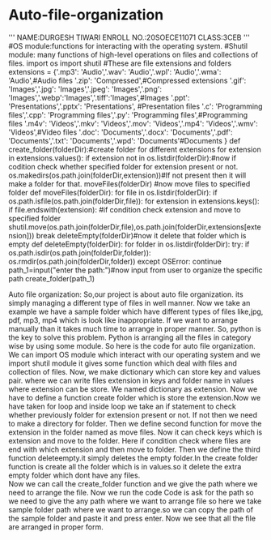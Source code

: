 # Auto-file-organization
'''
NAME:DURGESH TIWARI
ENROLL NO.:20SOECE11071
CLASS:3CEB
'''
#OS module:functions for interacting with the operating system.
#Shutil module: many functions of high-level operations on files and collections of files.
import os
import shutil
#These are file extensions and folders
extensions = {'.mp3': 'Audio','.wav': 'Audio','.wpl': 'Audio','.wma': 'Audio',#Audio files
    '.zip': 'Compressed',#Compressed extensions
    '.gif': 'Images','.jpg': 'Images','.jpeg': 'Images','.png': 'Images','.webp':'Images','.tiff':'Images',#Images
    '.ppt': 'Presentations','.pptx': 'Presentations', #Presentation files
    '.c': 'Programming files','.cpp': 'Programming files','.py': 'Programming files',#Programming files
    '.m4v': 'Videos','.mkv': 'Videos','.mov': 'Videos','.mp4': 'Videos','.wmv': 'Videos',#Video files
    '.doc': 'Documents','.docx': 'Documents','.pdf': 'Documents','.txt': 'Documents','.wpd': 'Documents'#Documents
    }
def create_folder(folderDir):#create folder for different extensions
    for extension in extensions.values():
        if extension not in os.listdir(folderDir):#now if codition check whether specified folder for extension present or not.
            os.makedirs(os.path.join(folderDir,extension))#If not present then it will make a folder for that.
    moveFiles(folderDir)  #now move files to specified folder
def moveFiles(folderDir):
    for file in os.listdir(folderDir):
        if os.path.isfile(os.path.join(folderDir,file)):
            for extension in extensions.keys():
                if file.endswith(extension): #if condition check extension and move to specified folder
                    shutil.move(os.path.join(folderDir,file),os.path.join(folderDir,extensions[extension]))
                    break
    deleteEmpty(folderDir)#now it delete that folder which is empty
def deleteEmpty(folderDir):
    for folder in os.listdir(folderDir):
        try:
            if os.path.isdir(os.path.join(folderDir,folder)):
                os.rmdir(os.path.join(folderDir,folder))
        except OSError:
            continue
path_1=input("enter the path:")#now input from user to organize the specific path
create_folder(path_1)





Auto file organization:
So,our project is about auto file organization. its simply managing a different type of files in well manner. Now we take an example we have a sample folder which have different types of files like,jpg, pdf, mp3, mp4 which is look like inappropriate. If we want to arrange manually than it takes much time to arrange in proper manner.
So, python is the key to solve this problem. Python is arranging all the files in category wise by using some module.
So here is the code for auto file organization.
 We can import OS module which interact with our operating system and we import shutil module it gives some function which deal with files and collection of files.
Now, we make dictionary which can store key and values pair. where we can write files extension in keys and                                                                         folder name in values where extension can be store. We named dictionary as extension.
Now we have to define a function create folder which is store the extension.Now we have taken for loop and inside loop we take an if statement to check whether previously folder for extension present or not. If not then we need to make a directory for folder.
Then we define second function for move the extension in the folder named as move files. Now it can check keys which is extension and move to the folder. Here if condition check where files are end with which extension and then move to folder.
Then we define the third function deleteempty.it simply deletes the empty folder.In the create folder function is create all the folder which is in values.so it delete the extra empty folder which dont have any files.                                  
Now we can call the create_folder function and we give the path where we need to arrange the file.
Now we run the code
Code is ask for the path so we need to give the any path where we want to arrange file so here we take sample folder path where we want to arrange.so we can copy the path of the sample folder and paste it and press enter.
Now we see that all the file are arranged in proper form.
